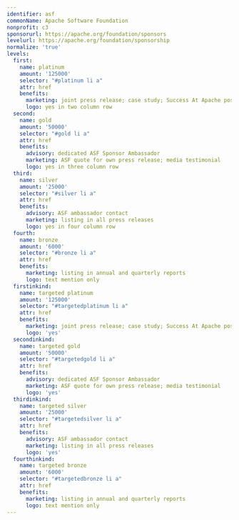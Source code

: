 ```yaml
---
identifier: asf
commonName: Apache Software Foundation
nonprofit: c3
sponsorurl: https://apache.org/foundation/sponsors
levelurl: https://apache.org/foundation/sponsorship
normalize: 'true'
levels:
  first:
    name: platinum
    amount: '125000'
    selector: "#platinum li a"
    attr: href
    benefits:
      marketing: joint press release; case study; Success At Apache posting
      logo: yes in two column row
  second:
    name: gold
    amount: '50000'
    selector: "#gold li a"
    attr: href
    benefits:
      advisory: dedicated ASF Sponsor Ambassador
      marketing: ASF quote for own press release; media testimonial
      logo: yes in three column row
  third:
    name: silver
    amount: '25000'
    selector: "#silver li a"
    attr: href
    benefits:
      advisory: ASF ambassador contact
      marketing: listing in all press releases
      logo: yes in four column row
  fourth:
    name: bronze
    amount: '6000'
    selector: "#bronze li a"
    attr: href
    benefits:
      marketing: listing in annual and quarterly reports
      logo: text mention only
  firstinkind:
    name: targeted platinum
    amount: '125000'
    selector: "#targetedplatinum li a"
    attr: href
    benefits:
      marketing: joint press release; case study; Success At Apache posting
      logo: 'yes'
  secondinkind:
    name: targeted gold
    amount: '50000'
    selector: "#targetedgold li a"
    attr: href
    benefits:
      advisory: dedicated ASF Sponsor Ambassador
      marketing: ASF quote for own press release; media testimonial
      logo: 'yes'
  thirdinkind:
    name: targeted silver
    amount: '25000'
    selector: "#targetedsilver li a"
    attr: href
    benefits:
      advisory: ASF ambassador contact
      marketing: listing in all press releases
      logo: 'yes'
  fourthinkind:
    name: targeted bronze
    amount: '6000'
    selector: "#targetedbronze li a"
    attr: href
    benefits:
      marketing: listing in annual and quarterly reports
      logo: text mention only
---
```

